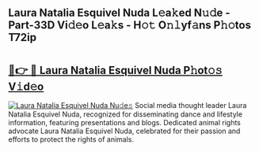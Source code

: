 ## Laura Natalia Esquivel Nuda L𝚎a𝚔ed N𝚞𝚍e - Part-33D Vi𝚍𝚎o L𝚎a𝚔s - H𝚘𝚝 O𝚗𝚕yf𝚊ns P𝚑𝚘tos T72ip

# <h2><a href="http://kf7lb2.oniu.top/?m=Laura+Natalia+Esquivel+Nuda">🔗👉 🔴 Laura Natalia Esquivel Nuda P𝚑ot𝚘𝚜 V𝚒d𝚎o</a></h2>

[![Laura Natalia Esquivel Nuda Nu𝚍e𝚜](https://i.imgur.com/0qMVB7G.gif)](http://kf7lb2.oniu.top/?m=Laura+Natalia+Esquivel+Nuda)
Social media thought leader Laura Natalia Esquivel Nuda, recognized for disseminating dance and lifestyle information, featuring presentations and blogs. Dedicated animal rights advocate Laura Natalia Esquivel Nuda, celebrated for their passion and efforts to protect the rights of animals.  
